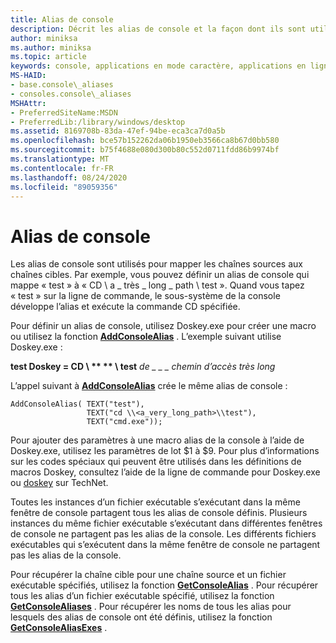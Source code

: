```yaml
---
title: Alias de console
description: Décrit les alias de console et la façon dont ils sont utilisés pour mapper les chaînes sources aux chaînes cibles.
author: miniksa
ms.author: miniksa
ms.topic: article
keywords: console, applications en mode caractère, applications en ligne de commande, applications Terminal Server, API de console
MS-HAID:
- base.console\_aliases
- consoles.console\_aliases
MSHAttr:
- PreferredSiteName:MSDN
- PreferredLib:/library/windows/desktop
ms.assetid: 8169708b-83da-47ef-94be-eca3ca7d0a5b
ms.openlocfilehash: bce57b152262da06b1950eb3566ca8b67d0bb580
ms.sourcegitcommit: b75f4688e080d300b80c552d0711fdd86b9974bf
ms.translationtype: MT
ms.contentlocale: fr-FR
ms.lasthandoff: 08/24/2020
ms.locfileid: "89059356"
---
```

# <a name="console-aliases"></a>Alias de console


Les alias de console sont utilisés pour mapper les chaînes sources aux chaînes cibles. Par exemple, vous pouvez définir un alias de console qui mappe « test » à « CD \\ a \_ très \_ long \_ path \\ test ». Quand vous tapez « test » sur la ligne de commande, le sous-système de la console développe l’alias et exécute la commande CD spécifiée.

Pour définir un alias de console, utilisez Doskey.exe pour créer une macro ou utilisez la fonction [**AddConsoleAlias**](addconsolealias.md) . L’exemple suivant utilise Doskey.exe :

**test Doskey = CD \\ ** ** \\ test** <em>de \_ \_ \_ chemin d’accès très long</em>

L’appel suivant à [**AddConsoleAlias**](addconsolealias.md) crée le même alias de console :

``` syntax
AddConsoleAlias( TEXT("test"), 
                 TEXT("cd \\<a_very_long_path>\\test"), 
                 TEXT("cmd.exe"));
```

Pour ajouter des paramètres à une macro alias de la console à l’aide de Doskey.exe, utilisez les paramètres de lot $1 à $9. Pour plus d’informations sur les codes spéciaux qui peuvent être utilisés dans les définitions de macros Doskey, consultez l’aide de la ligne de commande pour Doskey.exe ou [doskey](https://go.microsoft.com/fwlink/p/?linkid=196265) sur TechNet.

Toutes les instances d’un fichier exécutable s’exécutant dans la même fenêtre de console partagent tous les alias de console définis. Plusieurs instances du même fichier exécutable s’exécutant dans différentes fenêtres de console ne partagent pas les alias de la console. Les différents fichiers exécutables qui s’exécutent dans la même fenêtre de console ne partagent pas les alias de la console.

Pour récupérer la chaîne cible pour une chaîne source et un fichier exécutable spécifiés, utilisez la fonction [**GetConsoleAlias**](getconsolealias.md) . Pour récupérer tous les alias d’un fichier exécutable spécifié, utilisez la fonction [**GetConsoleAliases**](getconsolealiases.md) . Pour récupérer les noms de tous les alias pour lesquels des alias de console ont été définis, utilisez la fonction [**GetConsoleAliasExes**](getconsolealiasexes.md) .

 

 





